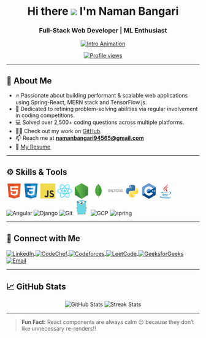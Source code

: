 <h1 align="center">Hi there <img src="https://media.giphy.com/media/hvRJCLFzcasrR4ia7z/giphy.gif" width="30px"/> I'm <strong>Naman Bangari</strong></h1>
<h3 align="center">Full-Stack Web Developer | ML Enthusiast</h3>

<p align="center">
  <a href="https://naman-bangari.io" target="_blank">
    <img src="https://cdn.dribbble.com/users/2131993/screenshots/4948736/thoughtworks-gif_dribbble.gif" alt="Intro Animation" />
  </a>
</p>

<p align="center">
  <a href="https://komarev.com/ghpvc/?username=naman-bangari&label=Profile%20views&color=0e75b6&style=flat">
    <img src="https://komarev.com/ghpvc/?username=naman-bangari&label=Profile%20views&color=0e75b6&style=flat" alt="Profile views" />
  </a>
</p>

---

## 🔭 About Me
- 🔥 Passionate about building performant & scalable web applications using Spring-React, MERN stack and TensorFlow.js.
- 🌱 Dedicated to refining problem-solving abilities via regular involvement in coding competitions.
- 💻 Solved over 2,500+ coding questions across multiple platforms.
- 👨‍💻 Check out my work on [GitHub](https://github.com/Naman-bangari?tab=repositories).
- 📫 Reach me at **namanbangari94565@gmail.com**
- 📄 [My Resume](https://drive.google.com/file/d/172wBkHxQvEHV6W0fnATJ5n7oBVjeXkuP/view?usp=sharing)

---

## ⚙️ Skills & Tools

<p align="left">
  <img src="https://raw.githubusercontent.com/devicons/devicon/master/icons/html5/html5-original.svg" alt="HTML5" width="40" height="40" />
  <img src="https://raw.githubusercontent.com/devicons/devicon/master/icons/css3/css3-original.svg" alt="CSS3" width="40" height="40" />
  <img src="https://raw.githubusercontent.com/devicons/devicon/master/icons/javascript/javascript-original.svg" alt="JavaScript" width="40" height="40" />
  <img src="https://raw.githubusercontent.com/devicons/devicon/master/icons/react/react-original.svg" alt="React" width="40" height="40" />
  <img src="https://raw.githubusercontent.com/devicons/devicon/master/icons/nodejs/nodejs-original.svg" alt="Node.js" width="40" height="40" />
  <img src="https://raw.githubusercontent.com/devicons/devicon/master/icons/mongodb/mongodb-original.svg" alt="MongoDB" width="40" height="40" />
  <img src="https://raw.githubusercontent.com/devicons/devicon/master/icons/express/express-original-wordmark.svg" alt="Express.js" width="40" height="40" />
  <img src="https://raw.githubusercontent.com/devicons/devicon/master/icons/python/python-original.svg" alt="Python" width="40" height="40" />
  <img src="https://raw.githubusercontent.com/devicons/devicon/master/icons/cplusplus/cplusplus-original.svg" alt="C++" width="40" height="40" />
  <img src="https://raw.githubusercontent.com/devicons/devicon/master/icons/java/java-original.svg" alt="Java" width="40" height="40" />
  <img src="https://angular.io/assets/images/logos/angular/angular.svg" alt="Angular" width="40" height="40" />
  <img src="https://cdn.worldvectorlogo.com/logos/django.svg" alt="Django" width="40" height="40" />
  <img src="https://www.vectorlogo.zone/logos/git-scm/git-scm-icon.svg" alt="Git" width="40" height="40" />
  <img src="https://raw.githubusercontent.com/devicons/devicon/master/icons/go/go-original.svg" alt="GoLang" width="40" height="40" />
  <img src="https://www.vectorlogo.zone/logos/google_cloud/google_cloud-icon.svg" alt="GCP" width="40" height="40" />
    <img src="https://www.vectorlogo.zone/logos/springio/springio-icon.svg" alt="spring" width="40" height="40"/>
</p>

---

## 🔗 Connect with Me

<p align="left">
  <a href="https://www.linkedin.com/in/naman-bangari-0b49a8241/" target="_blank">
    <img align="center" src="https://raw.githubusercontent.com/rahuldkjain/github-profile-readme-generator/master/src/images/icons/Social/linked-in-alt.svg" alt="LinkedIn" height="30" width="40" />
  </a>
  <a href="https://www.codechef.com/users/namanbangari" target="_blank">
    <img align="center" src="https://cdn.jsdelivr.net/npm/simple-icons@3.1.0/icons/codechef.svg" alt="CodeChef" height="30" width="40" />
  </a>
  <a href="https://codeforces.com/profile/namanbangari" target="_blank">
    <img align="center" src="https://raw.githubusercontent.com/rahuldkjain/github-profile-readme-generator/master/src/images/icons/Social/codeforces.svg" alt="Codeforces" height="30" width="40" />
  </a>
  <a href="https://leetcode.com/namanbangari" target="_blank">
    <img align="center" src="https://raw.githubusercontent.com/rahuldkjain/github-profile-readme-generator/master/src/images/icons/Social/leet-code.svg" alt="LeetCode" height="30" width="40" />
  </a>
  <a href="https://auth.geeksforgeeks.org/user/namanbangari" target="_blank">
    <img align="center" src="https://raw.githubusercontent.com/rahuldkjain/github-profile-readme-generator/master/src/images/icons/Social/geeks-for-geeks.svg" alt="GeeksforGeeks" height="30" width="40" />
  </a>
  <a href="mailto:namanbangari94565@gmail.com" target="_blank">
    <img align="center" src="https://cdn.jsdelivr.net/npm/simple-icons@v8/icons/gmail.svg" alt="Email" height="30" width="40" />
  </a>
</p>

---

## 📈 GitHub Stats

<p align="center">
  <img src="https://github-readme-stats.vercel.app/api?username=naman-bangari&show_icons=true&theme=radical" alt="GitHub Stats" />
  <img src="https://github-readme-streak-stats.herokuapp.com/?user=naman-bangari&theme=radical" alt="Streak Stats" />
</p>

---

> **Fun Fact:** React components are always calm 😌 because they don’t like unnecessary re-renders!!
